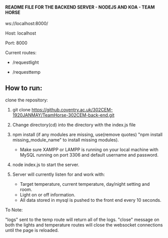 #### README FILE FOR THE BACKEND SERVER - NODEJS AND KOA - TEAM HORSE

ws://localhost:8000/<RouteToWebsocket>

Host: localhost

Port: 8000

Current routes:
- /requestlight

- /requesttemp


## How to run:

clone the repository:

1. git clone https://github.coventry.ac.uk/302CEM-1920JANMAY/TeamHorse-302CEM-back-end.git

2. Change directory(cd) into the directory with the index.js file

3. npm install (if any modules are missing, use(remove quotes) "npm install missing_module_name" to install missing modules).
    - Make sure XAMPP or LAMPP is running on your local machine with MySQL running on port 3306 and default username and password.

4. node index.js to start the server.

5. Server will currently listen for and work with:
    - Target temperature, current temperature, day/night setting and room.
    - Light on or off information.
    - All data stored in mysql is pushed to the front end every 10 seconds.

To Note:

"logs" sent to the temp route will return all of the logs.
"close" message on both the lights and temperature routes will close the websocket connections until the page is reloaded.
